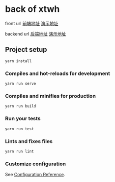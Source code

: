 # back of xtwh

front url [前端地址](https://github.com/AHBICJ/xt)
[演示地址](https://xt.moelyon.com/front/)

backend url [后端地址](https://dev.tencent.com/u/wheboy/p/xtwh-backend) [演示地址](https://xt.moelyon.com/)


## Project setup
```
yarn install
```

### Compiles and hot-reloads for development
```
yarn run serve
```

### Compiles and minifies for production
```
yarn run build
```

### Run your tests
```
yarn run test
```

### Lints and fixes files
```
yarn run lint
```

### Customize configuration
See [Configuration Reference](https://cli.vuejs.org/config/).
